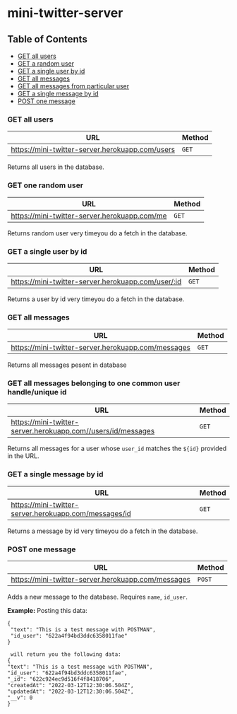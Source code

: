 # mini-twitter-server

## Table of Contents

- [GET all users](https://mini-twitter-server.herokuapp.com/users)
- [GET a random user](https://mini-twitter-server.herokuapp.com/me)
- [GET a single user by id](https://mini-twitter-server.herokuapp.com/user/:id)
- [GET all messages ](https://mini-twitter-server.herokuapp.com/messages)
- [GET all messages from particular user ](https://mini-twitter-server.herokuapp.com//users/id/messages)
- [GET a single message by id](https://mini-twitter-server.herokuapp.com/messages/id)
- [POST one message](https://mini-twitter-server.herokuapp.com/messages)


### GET all users

| URL                                             | Method |
| ----------------------------------------------- | ------ |
| https://mini-twitter-server.herokuapp.com/users | `GET`  |

Returns all users in the database.


### GET one random user

| URL                                          | Method |
| -------------------------------------------- | ------ |
| https://mini-twitter-server.herokuapp.com/me | `GET`  |

Returns random user very timeyou do a fetch in the database.


### GET a single user by id

| URL                                                | Method |
| -------------------------------------------------- | ------ |
| https://mini-twitter-server.herokuapp.com/user/:id | `GET`  |

Returns a user by id very timeyou do a fetch in the database.


### GET all messages

| URL                                                | Method |
| -------------------------------------------------- | ------ |
| https://mini-twitter-server.herokuapp.com/messages | `GET`  |

Returns all messages pesent in database


### GET all messages belonging to one common user handle/unique id

| URL                                                          | Method |
| ------------------------------------------------------------ | ------ |
| https://mini-twitter-server.herokuapp.com//users/id/messages | `GET`  |

Returns all messages for a user whose `user_id` matches the `${id}` provided in the URL.


### GET a single message by id

| URL                                                   | Method |
| ----------------------------------------------------- | ------ |
| https://mini-twitter-server.herokuapp.com/messages/id | `GET`  |

Returns a message by id very timeyou do a fetch in the database.

### POST one message

| URL                                                 | Method  |
| --------------------------------------------------- | ------- |
| https://mini-twitter-server.herokuapp.com/messages  | `POST`  |

Adds a new message to the database. Requires `name`, `id_user`.

**Example:**
Posting this data:
``` 
{
 "text": "This is a test message with POSTMAN",
 "id_user": "622a4f94bd3ddc6358011fae"
}

 will return you the following data:
{
"text": "This is a test message with POSTMAN",
"id_user": "622a4f94bd3ddc6358011fae",
"_id": "622c924ec9d516f4f8418706",
"createdAt": "2022-03-12T12:30:06.504Z",
"updatedAt": "2022-03-12T12:30:06.504Z",
"__v": 0
}

